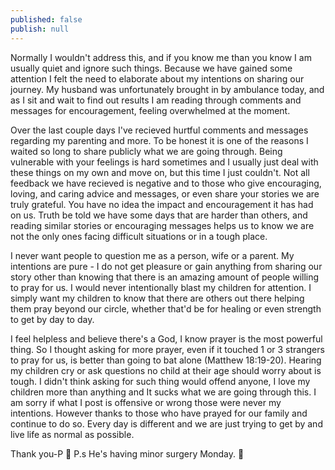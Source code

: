 ```yaml
---
published: false
publish: null
---
```

Normally I wouldn't address this, and if you know me than you know I am usually quiet and ignore such things. Because we have gained some attention I felt the need to elaborate about my intentions on sharing our journey. My husband was unfortunately brought in by ambulance today, and as I sit and wait to find out results I am reading through comments and messages for encouragement, feeling overwhelmed at the moment. 

Over the last couple days I've recieved hurtful comments and messages regarding my parenting and more. To be honest it is one of the reasons I waited so long to share publicly what we are going through. Being vulnerable with your feelings is hard sometimes and I usually just deal with these things on my own and move on, but this time I just couldn't. Not all feedback we have recieved is negative and to those who give encouraging, loving, and caring advice and messages, or even share your stories we are truly grateful. You have no idea the impact and encouragement it has had on us. Truth be told we have some days that are harder than others, and reading similar stories or encouraging messages helps us to know we are not the only ones facing difficult situations or in a tough place. 

I never want people to question me as a person, wife or a parent. My intentions are pure - I do not get pleasure or gain anything from sharing our story other than knowing that there is an amazing amount of people willing to pray for us. I would never intentionally blast my children for attention. I simply want my children to know that there are others out there helping them pray beyond our circle, whether that'd be for healing or even strength to get by day to day. 

I feel helpless and believe there's a God, I know prayer is the most powerful thing. So I thought asking for more prayer, even if it touched 1 or 3 strangers to pray for us, is better than going to bat alone (Matthew 18:19-20). Hearing my children cry or ask questions no child at their age should worry about is tough. I didn't think asking for such thing would offend anyone, I love my children more than anything and It sucks what we are going through this. I am sorry if what I post is offensive or wrong those were never my intentions. However thanks to those who have prayed for our family and continue to do so. Every day is different and we are just trying to get by and live life as normal as possible. 
   
   Thank you-P 💜
   P.s He's having minor surgery Monday. 🙏